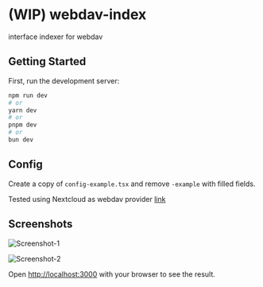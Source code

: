 # (WIP) webdav-index
interface indexer for webdav

## Getting Started

First, run the development server:

```bash
npm run dev
# or
yarn dev
# or
pnpm dev
# or
bun dev
```

## Config

Create a copy of `config-example.tsx` and remove `-example` with filled fields.

Tested using Nextcloud as webdav provider [link](https://docs.nextcloud.com/server/latest/user_manual/en/files/access_webdav.html#accessing-public-shares-over-webdav)

## Screenshots

![Screenshot-1](https://media.discordapp.net/attachments/1274733447184777236/1274733639854194729/image.png?ex=66c353b7&is=66c20237&hm=36b06ead97ab717329c71ddcf3cf58e6d6763cf7aab205f393b4974d3726349d&=&format=webp&quality=lossless&width=810&height=415)

![Screenshot-2](https://media.discordapp.net/attachments/1274733447184777236/1274733874672308255/image.png?ex=66c353ef&is=66c2026f&hm=52e953855c32323fa08106c37fa209ee7b9175aa84f4d2dc1184faebf471a447&=&format=webp&quality=lossless&width=550&height=282)

Open [http://localhost:3000](http://localhost:3000) with your browser to see the result.
